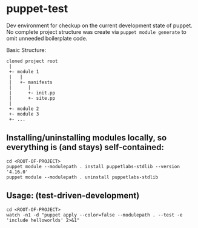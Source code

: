 # puppet-test

Dev environment for checkup on the current development state of puppet.
No complete project structure was create via `puppet module generate` to omit unneeded boilerplate code.

Basic Structure:

    cloned project root
     |
     +- module 1
     |   |
     |   +- manifests
     |      |
     |      +- init.pp
     |      +- site.pp
     |
     +- module 2
     +- module 3
     +- ...

## Installing/uninstalling modules locally, so everything is (and stays) self-contained:

    cd <ROOT-OF-PROJECT>
    puppet module --modulepath . install puppetlabs-stdlib --version '4.16.0'
    puppet module --modulepath . uninstall puppetlabs-stdlib

## Usage: (test-driven-development)

    cd <ROOT-OF-PROJECT>
    watch -n1 -d "puppet apply --color=false --modulepath . --test -e 'include helloworlds' 2>&1"
